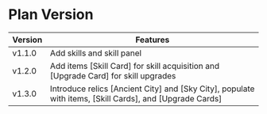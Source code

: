 # **Plan Version**

| Version | Features                                                                                                |
|---------|---------------------------------------------------------------------------------------------------------|
| v1.1.0  | Add skills and skill panel                                                                              |
| v1.2.0  | Add items [Skill Card] for skill acquisition and [Upgrade Card] for skill upgrades                      |
| v1.3.0  | Introduce relics [Ancient City] and [Sky City], populate with items, [Skill Cards], and [Upgrade Cards] |